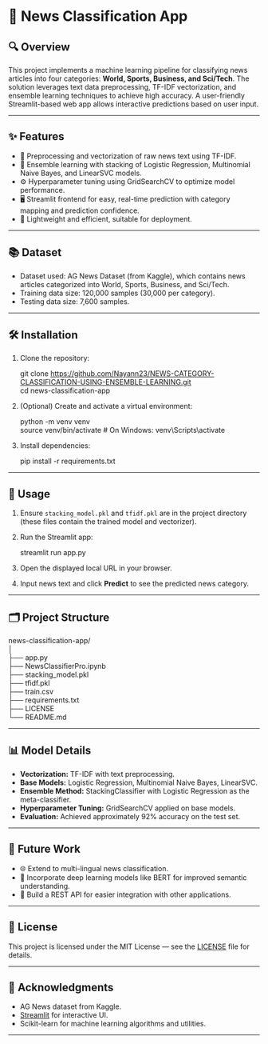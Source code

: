 # 📰 News Classification App

## 🔍 Overview

This project implements a machine learning pipeline for classifying news articles into four categories: **World, Sports, Business, and Sci/Tech**. The solution leverages text data preprocessing, TF-IDF vectorization, and ensemble learning techniques to achieve high accuracy. A user-friendly Streamlit-based web app allows interactive predictions based on user input.

---

## ✨ Features

- 🧹 Preprocessing and vectorization of raw news text using TF-IDF.  
- 🤖 Ensemble learning with stacking of Logistic Regression, Multinomial Naive Bayes, and LinearSVC models.  
- ⚙️ Hyperparameter tuning using GridSearchCV to optimize model performance.  
- 🖥️ Streamlit frontend for easy, real-time prediction with category mapping and prediction confidence.  
- 🚀 Lightweight and efficient, suitable for deployment.

---

## 📚 Dataset

- Dataset used: AG News Dataset (from Kaggle), which contains news articles categorized into World, Sports, Business, and Sci/Tech.  
- Training data size: 120,000 samples (30,000 per category).  
- Testing data size: 7,600 samples.

---

## 🛠️ Installation

1. Clone the repository:

   git clone https://github.com/Nayann23/NEWS-CATEGORY-CLASSIFICATION-USING-ENSEMBLE-LEARNING.git  
   cd news-classification-app

2. (Optional) Create and activate a virtual environment:

   python -m venv venv  
   source venv/bin/activate    # On Windows: venv\Scripts\activate

3. Install dependencies:

   pip install -r requirements.txt

---

## 🚀 Usage

1. Ensure `stacking_model.pkl` and `tfidf.pkl` are in the project directory (these files contain the trained model and vectorizer).

2. Run the Streamlit app:

   streamlit run app.py

3. Open the displayed local URL in your browser.

4. Input news text and click **Predict** to see the predicted news category.

---

## 🗂️ Project Structure

news-classification-app/  
│  
├── app.py  
├── NewsClassifierPro.ipynb  
├── stacking_model.pkl  
├── tfidf.pkl  
├── train.csv  
├── requirements.txt  
├── LICENSE  
└── README.md  

---

## 📊 Model Details

- **Vectorization:** TF-IDF with text preprocessing.  
- **Base Models:** Logistic Regression, Multinomial Naive Bayes, LinearSVC.  
- **Ensemble Method:** StackingClassifier with Logistic Regression as the meta-classifier.  
- **Hyperparameter Tuning:** GridSearchCV applied on base models.  
- **Evaluation:** Achieved approximately 92% accuracy on the test set.

---

## 🔮 Future Work

- 🌐 Extend to multi-lingual news classification.  
- 🤖 Incorporate deep learning models like BERT for improved semantic understanding.  
- 🔗 Build a REST API for easier integration with other applications.

---

## 📄 License

This project is licensed under the MIT License — see the [LICENSE](LICENSE) file for details.

---

## 🙏 Acknowledgments

- AG News dataset from Kaggle.  
- [Streamlit](https://streamlit.io/) for interactive UI.  
- Scikit-learn for machine learning algorithms and utilities.

---
